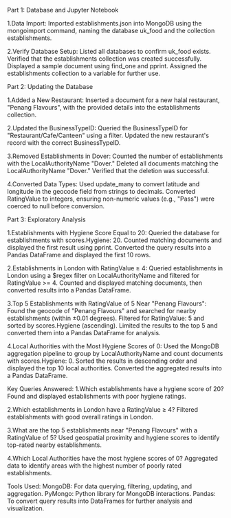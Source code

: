 Part 1: Database and Jupyter Notebook 

1.Data Import:
Imported establishments.json into MongoDB using the mongoimport command, naming the database uk_food and the collection establishments.

2.Verify Database Setup:
Listed all databases to confirm uk_food exists.
Verified that the establishments collection was created successfully.
Displayed a sample document using find_one and pprint.
Assigned the establishments collection to a variable for further use.

Part 2: Updating the Database

1.Added a New Restaurant:
Inserted a document for a new halal restaurant, "Penang Flavours", with the provided details into the establishments collection.

2.Updated the BusinessTypeID:
Queried the BusinessTypeID for "Restaurant/Cafe/Canteen" using a filter.
Updated the new restaurant's record with the correct BusinessTypeID.

3.Removed Establishments in Dover:
Counted the number of establishments with the LocalAuthorityName "Dover."
Deleted all documents matching the LocalAuthorityName "Dover."
Verified that the deletion was successful.

4.Converted Data Types:
Used update_many to convert latitude and longitude in the geocode field from strings to decimals.
Converted RatingValue to integers, ensuring non-numeric values (e.g., "Pass") were coerced to null before conversion.

Part 3: Exploratory Analysis

1.Establishments with Hygiene Score Equal to 20:
Queried the database for establishments with scores.Hygiene: 20.
Counted matching documents and displayed the first result using pprint.
Converted the query results into a Pandas DataFrame and displayed the first 10 rows.

2.Establishments in London with RatingValue ≥ 4:
Queried establishments in London using a $regex filter on LocalAuthorityName and filtered for RatingValue >= 4.
Counted and displayed matching documents, then converted results into a Pandas DataFrame.

3.Top 5 Establishments with RatingValue of 5 Near "Penang Flavours":
Found the geocode of "Penang Flavours" and searched for nearby establishments (within ±0.01 degrees).
Filtered for RatingValue: 5 and sorted by scores.Hygiene (ascending).
Limited the results to the top 5 and converted them into a Pandas DataFrame for analysis.

4.Local Authorities with the Most Hygiene Scores of 0:
Used the MongoDB aggregation pipeline to group by LocalAuthorityName and count documents with scores.Hygiene: 0.
Sorted the results in descending order and displayed the top 10 local authorities.
Converted the aggregated results into a Pandas DataFrame.

Key Queries Answered:
1.Which establishments have a hygiene score of 20?
Found and displayed establishments with poor hygiene ratings.

2.Which establishments in London have a RatingValue ≥ 4?
Filtered establishments with good overall ratings in London.

3.What are the top 5 establishments near "Penang Flavours" with a RatingValue of 5?
Used geospatial proximity and hygiene scores to identify top-rated nearby establishments.

4.Which Local Authorities have the most hygiene scores of 0?
Aggregated data to identify areas with the highest number of poorly rated establishments.

Tools Used:
MongoDB: For data querying, filtering, updating, and aggregation.
PyMongo: Python library for MongoDB interactions.
Pandas: To convert query results into DataFrames for further analysis and visualization.
